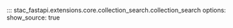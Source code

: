 

::: stac_fastapi.extensions.core.collection_search.collection_search
    options:
      show_source: true
